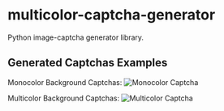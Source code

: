 # multicolor-captcha-generator
Python image-captcha generator library.



## Generated Captchas Examples

Monocolor Background Captchas:
![Monocolor Captcha](https://github.com/J-Rios/multicolor-captcha-generator/raw/master/images/Monocolor_Background.png)



Multicolor Background Captchas:
![Multicolor Captcha](https://github.com/J-Rios/multicolor-captcha-generator/raw/master/images/Multicolor_Background.png)
